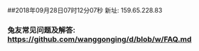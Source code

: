 ##2018年09月28日07时12分07秒 新址: 159.65.228.83
### 兔友常见问题及解答: https://github.com/wanggonging/d/blob/w/FAQ.md
